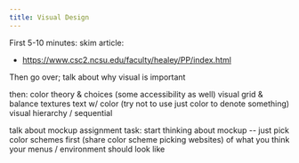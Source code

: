 ```yaml
---
title: Visual Design
---
```


First 5-10 minutes: skim article: 
  - https://www.csc2.ncsu.edu/faculty/healey/PP/index.html

Then go over; talk about why visual is important

then:
color theory & choices (some accessibility as well)
visual grid & balance
textures
text w/ color (try not to use just color to denote something)
visual hierarchy / sequential


talk about mockup assignment
task:
start thinking about mockup -- just pick color schemes first
(share color scheme picking websites)
of what you think your menus / environment should look like
